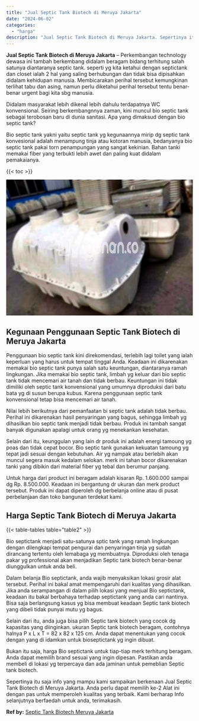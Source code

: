 ```yaml
---
title: "Jual Septic Tank Biotech di Meruya Jakarta"
date: "2024-06-02"
categories: 
  - "harga"
description: "Jual Septic Tank Biotech di Meruya Jakarta. Sepertinya itu saja info yang mampu kami sampaikan berkenaan Jual Septic Tank Biotech di Meruya Jakarta. Anda per..."
---
```


**Jual Septic Tank Biotech di Meruya Jakarta** – Perkembangan technology dewasa ini tambah berkembang didalam beragam bidang terhitung salah satunya diantaranya septic tank. seperti yg kita ketahui dengan septictank dan closet ialah 2 hal yang saling berhubungan dan tidak bisa dipisahkan didalam kehidupan manusia. Membicarakan perihal tersebut kemungkinan terlihat tabu dan asing, namun perlu diketahui perihal tersebut tentu benar-benar urgent bagi kita sbg manusia.

Didalam masyarakat lebih dikenal lebih dahulu terdapatnya WC konvensional. Seiring berkembangnnya zaman, kini muncul bio septic tank sebagai terobosan baru di dunia sanitasi. Apa yang dimaksud dengan bio septic tank?

Bio septic tank yakni yaitu septic tank yg kegunaannya mirip dg septic tank konvesional adalah menampung tinja atau kotoran manusia, bedanyanya bio septic tank pakai torn penampungan yang sangat kekinian. Bahan tanki memakai fiber yang terbukti lebih awet dan paling kuat didalam pemakaianya.

{{< toc >}}

![Jual Septic Tank Biotech di Meruya Jakarta](/images/jual-bio-septictank-34.png)

## Kegunaan Penggunaan Septic Tank Biotech di Meruya Jakarta

Penggunaan bio septic tank kini direkomendasi, terlebih lagi toilet yang ialah keperluan yang harus untuk tempat tinggal Anda. Keadaan ini dikarenakan memakai bio septic tank punya salah satu keuntungan, diantaranya ramah lingkungan. Jika memakai bio septic tank, limbah yg keluar dari bio septic tank tidak mencemari air tanah dan tidak berbau. Keuntungan ini tidak dimiliki oleh septic tank konvensional yang umumnya diproduksi dari batu bata yg di susun berupa kubus. Karena penggunaan septic tank konvensional tetap bisa mencemari air tanah.

Nilai lebih berikutnya dari pemanfaatan bi septic tank adalah tidak berbau. Perihal ini dikarenakan hasil penyaringan yang bagus, sehingga limbah yg dihasilkan bio septic tank menjadi tidak berbau. Produk ini tambah sangat banyak digunakan apalagi untuk orang yg menekankan kesehatan.

Selain dari itu, keunggulan yang lain dr produk ini adalah energi tamoung yg poas dan tidak cepat bocor. Bio septic tank gunakan kekuatan tamoung yg tepat jadi sesuai dengan kebutuhan. Air yg nampak atau berlebih akan muncul segera masuk kedalam selokan. merk ini tahan bocor dikarenakan tanki yang dibikin dari material fiber yg tebal dan berumur panjang.

Untuk harga dari product ini beragam adalah kisaran Rp. 1.600.000 sampai dg Rp. 8.500.000. Keadaan ini bergantung dr ukuran dan merk product tersebut. Produk ini dapat diperoleh dg berbelanja online atau di pusat perbelanjaan dan toko bangunan terdekat kami.

## Harga Septic Tank Biotech di Meruya Jakarta

{{< table-tables table="table2" >}}

Bio septictank menjadi satu-satunya sptic tank yang ramah lingkungan dengan dilengkapi tempat pengurai dan penyaringan tinja yg sudah dirancang tertentu oleh lemabaga yg membuatnya. Diproduksi oleh tenaga pakar yg professional akan menjadikan Septic tank biotech benar-benar diunggulkan untuk anda beli.

Dalam belanja Bio septictank, anda wajib menyaksikan lokasi grosir alat tersebut. Perihal ini bakal amat mempengaruhi dari kualitas yang dihasilkan. Jika anda serampangan di dalam pilih lokasi yang menjual Bio septictank, keadaan itu bakal berbahaya terhadap septictank yang anda cari nantinya. Bisa saja berlangsung kasus yg bisa membuat keadaan Septic tank biotech yang dibeli tidak punyai mutu yg bagus.

Selain dari itu, anda juga bisa pilih Septic tank biotech yang cocok dg kapasitas yang diinginkan. ukuran Septic tank biotech beragam, contohnya halnya P x L x T = 82 x 82 x 125 cm. Anda dapat menentukan yang cocok dengan yang di idamkan untuk bioseptictank yg ingin dibuat.

Bukan itu saja, harga Bio septictank untuk tiap-tiap merk terhitung beragam. Anda dapat memilih brand sesuai yang ingin dipesan. Pastikan anda membeli di lokasi yg terpercaya dan ada jaminan untuk pemeblian Septic tank biotech.

Sepertinya itu saja info yang mampu kami sampaikan berkenaan Jual Septic Tank Biotech di Meruya Jakarta. Anda perlu dapat memilih ke-2 Alat ini dengan pas untuk memperoleh kualitas yang terbaik. Kami berharap Info selanjutnya berfaedah untuk anda, terimakasih.

**Ref by:** [Septic Tank Biotech Meruya Jakarta](https://id.wikipedia.org/wiki/Septic)
